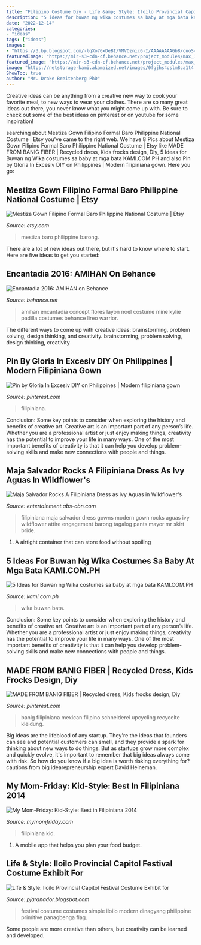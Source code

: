 ```yaml
---
title: "Filipino Costume Diy - Life &amp; Style: Iloilo Provincial Capitol Festival Costume Exhibit For"
description: "5 ideas for buwan ng wika costumes sa baby at mga bata kami.com.ph"
date: "2022-12-14"
categories:
- "ideas"
tags: ["ideas"]
images:
- "https://3.bp.blogspot.com/-lqXo76xDeBI/VMVOznic6-I/AAAAAAAAGb8/cuoS4aq6jRc/s1600/IMG_5599.JPG"
featuredImage: "https://mir-s3-cdn-cf.behance.net/project_modules/max_1200/df588041948499.57bdc854894d4.jpg"
featured_image: "https://mir-s3-cdn-cf.behance.net/project_modules/max_1200/df588041948499.57bdc854894d4.jpg"
image: "https://netstorage-kami.akamaized.net/images/0fgjhs4oslm8ca1t4.jpg"
ShowToc: true
author: "Mr. Drake Breitenberg PhD"
---
```



Creative ideas can be anything from a creative new way to cook your favorite meal, to new ways to wear your clothes. There are so many great ideas out there, you never know what you might come up with. Be sure to check out some of the best ideas on pinterest or on youtube for some inspiration!

	

		
searching about Mestiza Gown Filipino Formal Baro Philippine National Costume | Etsy you've came to the right web. We have 8 Pics about Mestiza Gown Filipino Formal Baro Philippine National Costume | Etsy like MADE FROM BANIG FIBER | Recycled dress, Kids frocks design, Diy, 5 Ideas for Buwan ng Wika costumes sa baby at mga bata KAMI.COM.PH and also Pin by Gloria In Excesiv DIY on Philippines | Modern filipiniana gown. Here you go:
		
    
## Mestiza Gown Filipino Formal Baro Philippine National Costume | Etsy

<img loading=lazy src="https://i.etsystatic.com/22384053/r/il/acef11/2590208555/il_1140xN.2590208555_epi5.jpg" onerror="this.onerror=null;this.src='https://tse3.mm.bing.net/th?id=OIP.VuXFKmF3KGz65ZmFagHCMAHaNR&amp;pid=15.1';" alt="Mestiza Gown Filipino Formal Baro Philippine National Costume | Etsy">

_Source: etsy.com_

>mestiza baro philippine barong. 

	

There are a lot of new ideas out there, but it's hard to know where to start. Here are five ideas to get you started: 

    
## Encantadia 2016: AMIHAN On Behance

<img loading=lazy src="https://mir-s3-cdn-cf.behance.net/project_modules/max_1200/df588041948499.57bdc854894d4.jpg" onerror="this.onerror=null;this.src='https://tse3.mm.bing.net/th?id=OIP.XZKZLj2CAc5PrG_KaDBkmgHaLH&amp;pid=15.1';" alt="Encantadia 2016: AMIHAN on Behance">

_Source: behance.net_

>amihan encantadia concept flores layon noel costume mine kylie padilla costumes behance lireo warrior. 

	

The different ways to come up with creative ideas: brainstorming, problem solving, design thinking, and creativity.
brainstorming, problem solving, design thinking, creativity

    
## Pin By Gloria In Excesiv DIY On Philippines | Modern Filipiniana Gown

<img loading=lazy src="https://i.pinimg.com/736x/38/f1/c5/38f1c5deb7d78f2b7c1264b9bc196566.jpg" onerror="this.onerror=null;this.src='https://tse4.mm.bing.net/th?id=OIP.qDVhCNxjwz6sVZLmNg3l5gHaNJ&amp;pid=15.1';" alt="Pin by Gloria In Excesiv DIY on Philippines | Modern filipiniana gown">

_Source: pinterest.com_

>filipiniana. 

	

Conclusion: Some key points to consider when exploring the history and benefits of creative art.
Creative art is an important part of any person’s life. Whether you are a professional artist or just enjoy making things, creativity has the potential to improve your life in many ways. One of the most important benefits of creativity is that it can help you develop problem-solving skills and make new connections with people and things.

    
## Maja Salvador Rocks A Filipiniana Dress As Ivy Aguas In Wildflower&#039;s

<img loading=lazy src="http://entwildflower.blob.core.windows.net/album/07/070717-Filipiniana-MAJA/Filipiniana-1.jpg" onerror="this.onerror=null;this.src='https://tse4.mm.bing.net/th?id=OIP.pKuzs-FavflUngBO0FCoUwHaLL&amp;pid=15.1';" alt="Maja Salvador Rocks A Filipiniana Dress as Ivy Aguas in Wildflower&#039;s">

_Source: entertainment.abs-cbn.com_

>filipiniana maja salvador dress gowns modern gown rocks aguas ivy wildflower attire engagement barong tagalog pants mayor mr skirt bride. 

	

1. A airtight container that can store food without spoiling 

    
## 5 Ideas For Buwan Ng Wika Costumes Sa Baby At Mga Bata KAMI.COM.PH

<img loading=lazy src="https://netstorage-kami.akamaized.net/images/0fgjhs4oslm8ca1t4.jpg" onerror="this.onerror=null;this.src='https://tse4.mm.bing.net/th?id=OIP.SuiIyVp_9WG66LTp7EN6cQHaFo&amp;pid=15.1';" alt="5 Ideas for Buwan ng Wika costumes sa baby at mga bata KAMI.COM.PH">

_Source: kami.com.ph_

>wika buwan bata. 

	

Conclusion: Some key points to consider when exploring the history and benefits of creative art.
Creative art is an important part of any person’s life. Whether you are a professional artist or just enjoy making things, creativity has the potential to improve your life in many ways. One of the most important benefits of creativity is that it can help you develop problem-solving skills and make new connections with people and things.

    
## MADE FROM BANIG FIBER | Recycled Dress, Kids Frocks Design, Diy

<img loading=lazy src="https://i.pinimg.com/736x/e3/d6/54/e3d654c63d622f86c7d05cecfed447f0.jpg" onerror="this.onerror=null;this.src='https://tse3.mm.bing.net/th?id=OIP.gaYgLw4ZaO9aCfSSf4GgDQHaJ4&amp;pid=15.1';" alt="MADE FROM BANIG FIBER | Recycled dress, Kids frocks design, Diy">

_Source: pinterest.com_

>banig filipiniana mexican filipino schneiderei upcycling recycelte kleidung. 

	

Big ideas are the lifeblood of any startup. They're the ideas that founders can see and potential customers can smell, and they provide a spark for thinking about new ways to do things. But as startups grow more complex and quickly evolve, it's important to remember that big ideas always come with risk. So how do you know if a big idea is worth risking everything for? cautions from big idearepreneurship expert David Heineman.

    
## My Mom-Friday: Kid-Style: Best In Filipiniana 2014

<img loading=lazy src="https://2.bp.blogspot.com/-e3HLn8lBrv4/U-TMpWImE7I/AAAAAAAAFeA/Ej10dR40Inc/s1600/scott.jpg" onerror="this.onerror=null;this.src='https://tse2.mm.bing.net/th?id=OIP.6fYssG9x94C6rr3uZi6NewAAAA&amp;pid=15.1';" alt="My Mom-Friday: Kid-Style: Best in Filipiniana 2014">

_Source: mymomfriday.com_

>filipiniana kid. 

	

1. A mobile app that helps you plan your food budget.

    
## Life &amp; Style: Iloilo Provincial Capitol Festival Costume Exhibit For

<img loading=lazy src="https://3.bp.blogspot.com/-lqXo76xDeBI/VMVOznic6-I/AAAAAAAAGb8/cuoS4aq6jRc/s1600/IMG_5599.JPG" onerror="this.onerror=null;this.src='https://tse2.mm.bing.net/th?id=OIP.mBUut1n_-zOFSEtqSdjdIQHaLH&amp;pid=15.1';" alt="Life &amp; Style: Iloilo Provincial Capitol Festival Costume Exhibit for">

_Source: pjaranador.blogspot.com_

>festival costume costumes simple iloilo modern dinagyang philippine primitive panagbenga flag. 

	

Some people are more creative than others, but creativity can be learned and developed.

